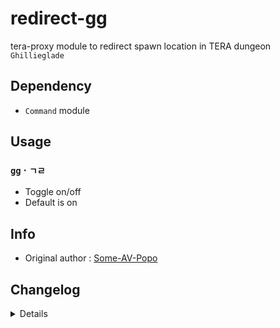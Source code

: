 # redirect-gg
tera-proxy module to redirect spawn location in TERA dungeon `Ghillieglade`

## Dependency
- `Command` module

## Usage
### `gg` · `ㄱㄹ`
- Toggle on/off
- Default is on

## Info
- Original author : [Some-AV-Popo](https://github.com/Some-AV-Popo)

## Changelog
<details>

    1.23
    - Updated font color
    1.22
    - Initial online commit

</details>
